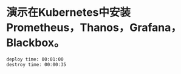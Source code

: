 # 演示在Kubernetes中安装Prometheus，Thanos，Grafana，Blackbox。

```
deploy time: 00:01:00
destroy time: 00:00:35
```